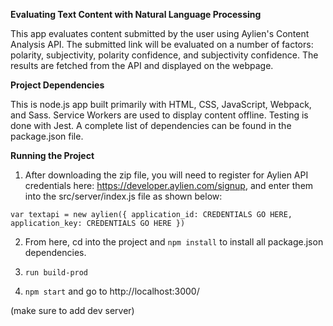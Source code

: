 **Evaluating Text Content with Natural Language Processing**

This app evaluates content submitted by the user using Aylien's Content Analysis API. The submitted link will be evaluated on a number of factors: polarity, subjectivity, polarity confidence, and subjectivity confidence. The results are fetched from the API and displayed on the webpage.


**Project Dependencies**

This is node.js app built primarily with HTML, CSS, JavaScript, Webpack, and Sass. Service Workers are used to display content offline. Testing is done with Jest. A complete list of dependencies can be found in the package.json file. 

**Running the Project**

1. After downloading the zip file, you will need to register for Aylien API credentials here: https://developer.aylien.com/signup, and enter them into the src/server/index.js file as shown below:

`var textapi = new aylien({
  application_id: CREDENTIALS GO HERE,
  application_key: CREDENTIALS GO HERE
})`

2. From here, cd into the project and `npm install` to install all package.json dependencies. 

3. `run build-prod`

4. `npm start` and go to http://localhost:3000/


(make sure to add dev server)

